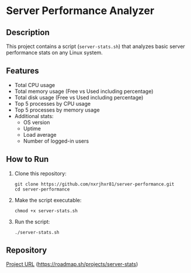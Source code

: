 # Server Performance Analyzer

## Description

This project contains a script (`server-stats.sh`) that analyzes basic server performance stats on any Linux system.

## Features

- Total CPU usage
- Total memory usage (Free vs Used including percentage)
- Total disk usage (Free vs Used including percentage)
- Top 5 processes by CPU usage
- Top 5 processes by memory usage
- Additional stats:
  - OS version
  - Uptime
  - Load average
  - Number of logged-in users

## How to Run

1. Clone this repository:
    ```
    git clone https://github.com/nxrjhxr81/server-performance.git
    cd server-performance
    ```

2. Make the script executable:
    ```
    chmod +x server-stats.sh
    ```

3. Run the script:
    ```
    ./server-stats.sh
    ```

## Repository

[Project URL](https://github.com/nxrjhxr81/server-performance)
(https://roadmap.sh/projects/server-stats)
